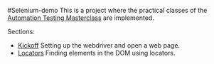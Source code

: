 #Selenium-demo
This is a project where the practical classes of the [Automation Testing Masterclass](https://www.udemy.com/course/automation-testing-masterclass/) are implemented.

Sections:
* [Kickoff](src/main/java/selenium/Kickoff.java) Setting up the webdriver and open a web page.
* [Locators](src/main/java/selenium/Locators.java) Finding elements in the DOM using locators.